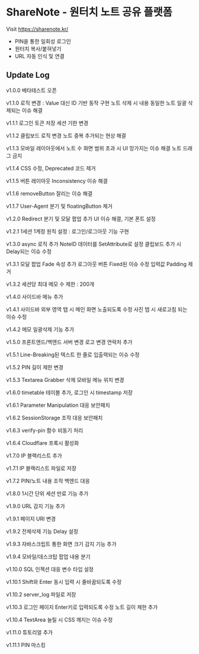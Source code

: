 # ShareNote - 원터치 노트 공유 플랫폼
Visit https://sharenote.kr/

- PIN을 통한 일회성 로그인
- 원터치 복사/붙혀넣기
- URL 자동 인식 및 연결


## Update Log
v1.0.0
베타테스트 오픈

v1.1.0
로직 변경 : Value 대신 ID 기반 동작 구현
노트 삭제 시 내용 동일한 노트 일괄 삭제되는 이슈 해결

v1.1.1
로그인 토큰 저장 세션 기한 변경

v1.1.2
클립보드 로직 변경
노트 중복 추가되는 현상 해결

v1.1.3
모바일 레이아웃에서 노트 수 화면 범위 초과 시 UI 망가지는 이슈 해결
노트 드래그 금지

v1.1.4
CSS 수정, Deprecated 코드 제거

v1.1.5
버튼 레이아웃 Inconsistency 이슈 해결

v1.1.6
removeButton 잘리는 이슈 해결

v1.1.7
User-Agent 분기 및 floatingButton 제거

v1.2.0
Redirect 분기 및 모달 팝업 추가
UI 이슈 해결, 기본 폰트 설정

v1.2.1
1세션 1계정 원칙 설정 : 로그인/로그아웃 기능 구현

v1.3.0
async 로직 추가
NoteID 데이터를 SetAttribute로 설정
클립보드 추가 시 Delay되는 이슈 수정

v1.3.1
모달 팝업 Fade 속성 추가
로그아웃 버튼 Fixed된 이슈 수정
입력값 Padding 제거

v1.3.2
세션당 최대 메모 수 제한 : 200개

v1.4.0
사이드바 메뉴 추가

v1.4.1
사이드바 외부 영역 탭 시 메인 화면 노출되도록 수정
사진 탭 시 새로고침 되는 이슈 수정

v1.4.2
메모 일괄삭제 기능 추가

v1.5.0
프론트엔드/백엔드 서버 변경
로고 변경
연락처 추가

v1.5.1
Line-Breaking된 텍스트 한 줄로 입출력되는 이슈 수정

v1.5.2
PIN 길이 제한 변경

v1.5.3
Textarea Grabber 삭제
모바일 메뉴 위치 변경

v1.6.0
timetable 테이블 추가, 로그인 시 timestamp 저장

v1.6.1
Parameter Manipulation 대응 보안패치

v1.6.2
SessionStorage 조작 대응 보안패치

v1.6.3
verify-pin 함수 비동기 처리

v1.6.4
Cloudflare 프록시 활성화

v1.7.0
IP 블랙리스트 추가

v1.7.1
IP 블랙리스트 파일로 저장

v1.7.2
PIN/노트 내용 조작 백엔드 대응

v1.8.0
1시간 단위 세션 만료 기능 추가

v1.9.0
URL 감지 기능 추가

v1.9.1
페이지 URI 변경

v1.9.2
전체삭제 기능 Delay 설정

v1.9.3
자바스크립트 통한 화면 크기 감지 기능 추가

v1.9.4
모바일/데스크탑 팝업 내용 분기

v1.10.0
SQL 인젝션 대응 변수 타입 설정

v1.10.1
Shift와 Enter 동시 입력 시 줄바꿈되도록 수정

v1.10.2
server_log 파일로 저장

v1.10.3
로그인 페이지 Enter키로 입력되도록 수정
노트 길이 제한 추가

v1.10.4
TextArea 늘릴 시 CSS 깨지는 이슈 수정

v1.11.0
튜토리얼 추가

v1.11.1
PIN 마스킹
